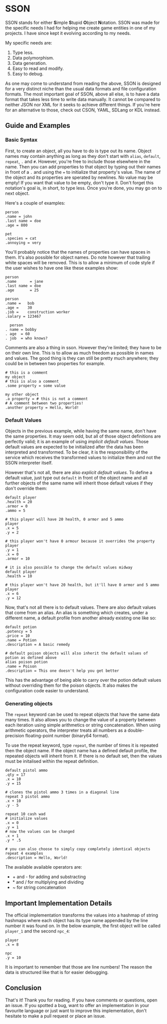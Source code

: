 # SSON
SSON stands for either **S**imple **S**tupid **O**bject **N**otation. SSON was made for the specific needs I had for helping me create game entities in one of my projects. I have since kept it evolving according to my needs.

My specific needs are:
1. Type less.
2. Data polymorphism.
3. Data generation.
4. Easy to read and modify.
5. Easy to debug.

As one may come to understand from reading the above, SSON is designed for a very distinct niche than the usual data formats and file configuration formats. The most important goal of SSON, above all else, is to have a data format that takes less time to write data manually. It cannot be compared to neither JSON nor XML for it seeks to achieve different things. If you're here for an alternative to those, check out CSON, YAML, SDLang or KDL instead. 

## Guide and Examples
### Basic Syntax
First, to create an object, all you have to do is type out its name. Object names may contain anything as long as they don't start with `alias`, `default`, `repeat`, `.` and `#`. However, you're free to include those elsewhere in the name. Then you can add properties to that object by typing out their names in front of a `.` and using the `=` to initialize that property's value. The name of the object and its properties are sperated by newlines. No value may be empty! If you want that value to be empty, don't type it. Don't forget this notation's goal is, in short, to type less. Once you're done, you may go on to next object.

Here's a couple of examples:
```sson
person
.name = john
.last name = doe
.age = 800

pet
.species = cat
.annoying = very
```
You'll probably notice that the names of properties can have spaces in them. It's also possible for object names. Do note however that trailing white spaces will be removed. This is to allow a minimum of code style if the user wishes to have one like these examples show:
```sson
person
.name      = jane
.last name = doe
.age       = 25

person
.name =   bob
.age =    30
.job =    construction worker
.salary = 123467

  person
. name = bobby
. age  = 60
. job  = who knows?
```

Comments are also a thing in sson. However they're limited; they have to be on their own line. This is to allow as much freedom as possible in names and values. The good thing is they can still be pretty much anywhere; they could be in between two properties for example.

```sson
# this is a comment
my object
# this is also a comment
.some property = some value

my other object
.a property = # this is not a comment
# A comment between two properties!
.another property = Hello, World!
```
### Default Values
Objects in the previous example, while having the same name, don't have the same properties. It may seem odd, but all of those object definitions are perfectly valid; it is an example of using *implicit default values*. Those default values are expected to be initialized after the data has been interpreted and transformed. To be clear, it is the responsibility of the service which receives the transformed values to initialize them and not the SSON interpreter itself.

However that's not all, there are also *explicit default values*. To define a default value, just type out `default` in front of the object name and all further objects of the same name will inherit those default values if they don't override them:
```sson
default player
.health = 20
.armor = 0
.ammo = 5

# this player will have 20 health, 0 armor and 5 ammo
player
.x = 5
.y = 2

# this player won't have 0 armour because it overrides the property
player
.y = 1
.x = 0
.armor = 10

# it is also possible to change the default values midway
default player
.health = 10

# this player won't have 20 health, but it'll have 0 armor and 5 ammo
player
.x = 6
.y = 12
```

Now, that's not all there is to default values. There are also default values that come from an alias. An alias is something which creates, under a different name, a default profile from another already existing one like so:
```sson
default potion
.potency = 5
.price = 10
.name = Potion
.description = A basic remedy

# default poison objects will also inherit the default values of potion as defined above
alias poison potion
.name = Poison
.description = This one doesn't help you get better
```
This has the advantage of being able to carry over the potion default values without overriding them for the poison objects. It also makes the configuration code easier to understand.

### Generating objects
The `repeat` keyword can be used to repeat objects that have the same data many times. It also allows you to change the value of a property between each iteration using simple arithmetics or string concatenation. When using arithmetic operators, the interpreter treats all numbers as a double-precision floating-point number (binary64 format).

To use the repeat keyword, type `repeat`, the number of times it is repeated then the object name. If the object name has a defined default profile, the repeated objects will inherit from it. If there is no default set, then the values must be initalised within the repeat definition.
```sson
default pistol ammo
.qty = 17
.x = 10
.y = 15

# clones the pistol ammo 3 times in a diagonal line
repeat 3 pistol ammo
.x + 10
.y - 5

repeat 10 cash wad
# initialize values
.x = 0
.y = 1
# now the values can be changed
.x + 1
.y * .5

# you can also choose to simply copy completely identical objects
repeat 4 examples
.description = Hello, World!
```
The available available operators are:
* \+ and - for adding and substracting
* \* and / for multiplying and dividing
* ~ for string concatenation

## Important Implementation Details
The official implementation transforms the values into a hashmap of string hashmaps where each object has its type name appended by the line number it was found on. In the below example, the first object will be called `player_1` and the second  `npc_4`:
```sson
player
.x = 8

npc
.y = 10
```
It is important to remember that those are line numbers! The reason the data is structured like that is for easier debugging.

## Conclusion
That's it! Thank you for reading. If you have comments or questions, open an issue. If you spotted a bug, want to offer an implementation in your favourite language or just want to improve this implementation, don't hesitate to make a pull request or place an issue.
